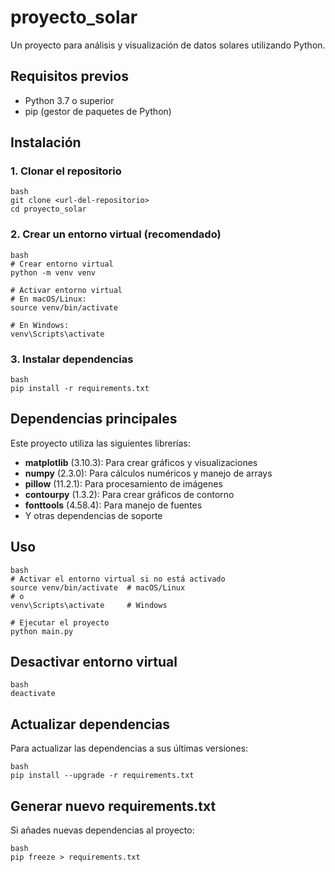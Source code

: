 # proyecto_solar

Un proyecto para análisis y visualización de datos solares utilizando Python.

## Requisitos previos

- Python 3.7 o superior
- pip (gestor de paquetes de Python)

## Instalación

### 1. Clonar el repositorio
```
bash
git clone <url-del-repositorio>
cd proyecto_solar
```
### 2. Crear un entorno virtual (recomendado)
```
bash
# Crear entorno virtual
python -m venv venv

# Activar entorno virtual
# En macOS/Linux:
source venv/bin/activate

# En Windows:
venv\Scripts\activate
```
### 3. Instalar dependencias
```
bash
pip install -r requirements.txt
```
## Dependencias principales

Este proyecto utiliza las siguientes librerías:

- **matplotlib** (3.10.3): Para crear gráficos y visualizaciones
- **numpy** (2.3.0): Para cálculos numéricos y manejo de arrays
- **pillow** (11.2.1): Para procesamiento de imágenes
- **contourpy** (1.3.2): Para crear gráficos de contorno
- **fonttools** (4.58.4): Para manejo de fuentes
- Y otras dependencias de soporte

## Uso
```
bash
# Activar el entorno virtual si no está activado
source venv/bin/activate  # macOS/Linux
# o
venv\Scripts\activate     # Windows

# Ejecutar el proyecto
python main.py
```
## Desactivar entorno virtual
```
bash
deactivate
```
## Actualizar dependencias

Para actualizar las dependencias a sus últimas versiones:
```
bash
pip install --upgrade -r requirements.txt
```
## Generar nuevo requirements.txt

Si añades nuevas dependencias al proyecto:
```
bash
pip freeze > requirements.txt
```